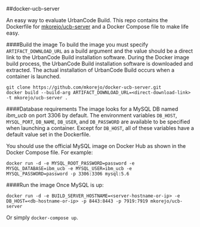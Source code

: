 ##docker-ucb-server

An easy way to evaluate UrbanCode Build. This repo contains the Dockerfile for [mkorejo/ucb-server](https://hub.docker.com/r/mkorejo/ucb-server/) and a Docker Compose file to make life easy.

####Build the image
To build the image you must specify `ARTIFACT_DOWNLOAD_URL` as a build argument and the value should be a direct link to the UrbanCode Build installation software. During the Docker image build process, the UrbanCode Build installation software is downloaded and extracted. The actual installation of UrbanCode Build occurs when a container is launched.
```
git clone https://github.com/mkorejo/docker-ucb-server.git
docker build --build-arg ARTIFACT_DOWNLOAD_URL=<direct-download-link> -t mkorejo/ucb-server .
```

####Database requirements
The image looks for a MySQL DB named *ibm_ucb* on port 3306 by default. The environment variables `DB_HOST`, `MYSQL_PORT`, `DB_NAME`, `DB_USER`, and `DB_PASSWORD` are available to be specified when launching a container. Except for `DB_HOST`, all of these variables have a default value set in the Dockerfile.

You should use the official MySQL image on Docker Hub as shown in the Docker Compose file. For example:
```
docker run -d -e MYSQL_ROOT_PASSWORD=password -e MYSQL_DATABASE=ibm_ucb -e MYSQL_USER=ibm_ucb -e MYSQL_PASSWORD=password -p 3306:3306 mysql:5.6
```

####Run the image
Once MySQL is up:
```
docker run -d -e BUILD_SERVER_HOSTNAME=<server-hostname-or-ip> -e DB_HOST=<db-hostname-or-ip> -p 8443:8443 -p 7919:7919 mkorejo/ucb-server
```

Or simply `docker-compose up`.
